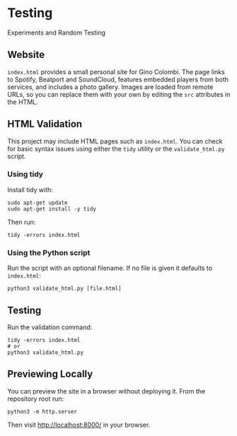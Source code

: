 # Testing
Experiments and Random Testing

## Website

`index.html` provides a small personal site for Gino Colombi. The page links to Spotify, Beatport and SoundCloud, features embedded players from both services, and includes a photo gallery. Images are loaded from remote URLs, so you can replace them with your own by editing the `src` attributes in the HTML.

## HTML Validation

This project may include HTML pages such as `index.html`. You can check for basic
syntax issues using either the `tidy` utility or the `validate_html.py` script.

### Using tidy

Install tidy with:

```
sudo apt-get update
sudo apt-get install -y tidy
```

Then run:

```
tidy -errors index.html
```

### Using the Python script

Run the script with an optional filename. If no file is given it defaults to
`index.html`:

```
python3 validate_html.py [file.html]
```

## Testing

Run the validation command:

```
tidy -errors index.html
# or
python3 validate_html.py
```

## Previewing Locally

You can preview the site in a browser without deploying it. From the repository
root run:

```
python3 -m http.server
```

Then visit [http://localhost:8000/](http://localhost:8000/) in your browser.
